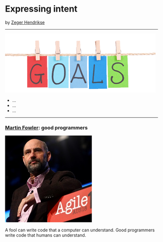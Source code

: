 # Expressing intent

by [Zeger Hendrikse](https://www.it-essence.nl/)

---
![Goals](./images/goals.png)
<ul>
<div>
<li>...</li>
</div> 
<div class="fragment">
<li>...</li>
</div>
<div class="fragment">
<li>...</li>
</div> 
</ul>


---

### [Martin Fowler](https://martinfowler.com/): good programmers

![Martin Fowler](./images/fowler.jpg)

A fool can write code that a computer can understand.
Good programmers write code that humans can understand.


